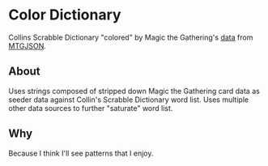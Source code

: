 # Color Dictionary  

Collins Scrabble Dictionary "colored" by Magic the Gathering's [data](https://mtgjson.com/files/all-printings/) from [MTGJSON](MTGJSON.COM).

## About

Uses strings composed of stripped down Magic the Gathering card data as seeder data against Collin's Scrabble Dictionary word list. Uses multiple other data sources to further "saturate" word list.  

## Why

Because I think I'll see patterns that I enjoy.  
